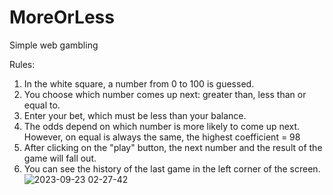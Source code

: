 # MoreOrLess
Simple web gambling

Rules:
1. In the white square, a number from 0 to 100 is guessed.
2. You choose which number comes up next: greater than, less than or equal to.
3. Enter your bet, which must be less than your balance.
4. The odds depend on which number is more likely to come up next. However, on equal is always the same, the highest coefficient = 98
5. After clicking on the "play" button, the next number and the result of the game will fall out.
6. You can see the history of the last game in the left corner of the screen.
![2023-09-23 02-27-42](https://github.com/eleciii4estvo/MoreOrLess/assets/140554799/65706e06-320f-4809-aff5-4a25c5a770da)

